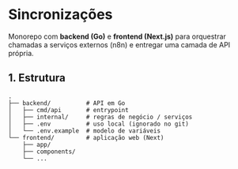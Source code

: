 # Sincronizações

Monorepo com **backend (Go)** e **frontend (Next.js)** para orquestrar chamadas a serviços externos (n8n) e entregar uma camada de API própria.

## 1. Estrutura

```text
.
├── backend/          # API em Go
│   ├── cmd/api       # entrypoint
│   ├── internal/     # regras de negócio / serviços
│   ├── .env          # uso local (ignorado no git)
│   └── .env.example  # modelo de variáveis
└── frontend/         # aplicação web (Next)
    ├── app/
    ├── components/
    └── ...
```
